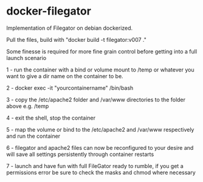 # docker-filegator

Implementation of Filegator on debian dockerized.

Pull the files, build with "docker build -t filegator:v007 ."

Some finesse is required for more fine grain control before getting into a full launch scenario

1 - run the container with a bind or volume mount to /temp or whatever you want to give a dir name on the container to be.

2 - docker exec -it "yourcontainername" /bin/bash

3 - copy the /etc/apache2 folder and /var/www directories to the folder above e.g. /temp

4 - exit the shell, stop the container

5 - map the volume or bind to the /etc/apache2 and /var/www respectively and run the container

6 - filegator and apache2 files can now be reconfigured to your desire and will save all settings persistently through container restarts

7 - launch and have fun with full FileGator ready to rumble, if you get a permissions error be sure to check the masks and chmod where necessary
